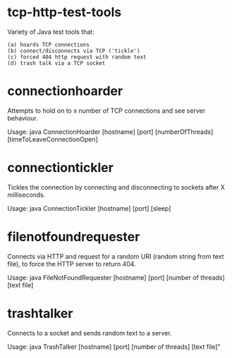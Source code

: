tcp-http-test-tools
===================

Variety of Java test tools that:

    (a) hoards TCP connections
    (b) connect/disconnects via TCP ('tickle')
    (c) forced 404 http request with random text
    (d) trash talk via a TCP socket


connectionhoarder
=================

Attempts to hold on to x number of TCP connections and see server behaviour.

Usage: java ConnectionHoarder [hostname] [port] [numberOfThreads] [timeToLeaveConnectionOpen]


connectiontickler
=================

Tickles the connection by connecting and disconnecting to sockets after X milliseconds.

Usage: java ConnectionTickler [hostname] [port] [sleep]

filenotfoundrequester
=====================

Connects via HTTP and request for a random URI (random string from text file), to force the HTTP server to return 404.

Usage: java FileNotFoundRequester [hostname] [port] [number of threads] [text file]


trashtalker
===========

Connects to a socket and sends random text to a server.

Usage: java TrashTalker [hostname] [port] [number of threads] [text file]"
